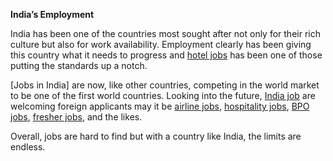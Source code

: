 **India’s Employment**

India has been one of the countries most sought after not only for their rich culture but also for work availability. Employment clearly has been giving this country what it needs to progress and [hotel jobs](http://www.hotelnaukri.com/) has been one of those putting the standards up a notch.

[Jobs in India] are now, like other countries, competing in the world market to be one of the first world countries. Looking into the future, [India job](http://www.hotelnaukri.com/) are welcoming foreign applicants may it be [airline jobs](http://www.hotelnaukri.com/), [hospitality jobs](http://www.hotelnaukri.com/), [BPO jobs](http://www.hotelnaukri.com/), [fresher jobs](http://www.hotelnaukri.com/), and the likes.

Overall, jobs are hard to find but with a country like India, the limits are endless.